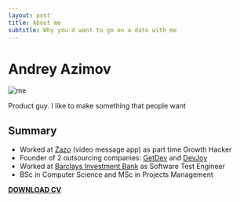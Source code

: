 ```yaml
---
layout: post
title: About me
subtitle: Why you'd want to go on a date with me
---
```


# Andrey Azimov

![me](https://andreyazimov.github.io/img/avatar-icon.png)

Product guy. I like to make something that people want

## Summary

- Worked at [Zazo](https://itunes.apple.com/us/app/zazo/id922294638?mt=8) (video message app) as part time Growth Hacker
- Founder of 2 outsourcing companies: [GetDev](http://www.getdev.co) and [DevJoy](http://www.devjoy.net)
- Worked at [Barclays Investment Bank](https://www.investmentbank.barclays.com) as Software Test Engineer
- BSc in Computer Science and MSc in Projects Management

[**DOWNLOAD CV**](http://bit.ly/cv_andrey_azimov)

